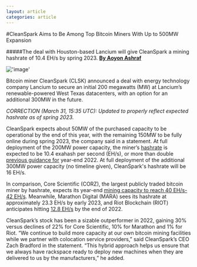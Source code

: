 ```yaml
---
layout: article
categories: article
---
```


#CleanSpark Aims to Be Among Top Bitcoin Miners With Up to 500MW Expansion

#####The deal with Houston-based Lancium will give CleanSpark a mining hashrate of 10.4 EH/s by spring 2023.
[**By Aoyon Ashraf**](https://www.coindesk.com/author/aoyon-ashraf/)

!['image'](../../../../assets/images/posts/img1.jpeg)

Bitcoin miner CleanSpark (CLSK) announced a deal with energy technology company Lancium to secure an initial 200 megawatts (MW) at Lancium’s renewable-powered West Texas datacenters, with an option for an additional 300MW in the future.

*CORRECTION (March 31, 15:35 UTC): Updated to properly reflect expected hashrate as of spring 2023.*

CleanSpark expects about 50MW of the purchased capacity to be operational by the end of this year, with the remaining 150MW to be fully online during spring 2023, the company said in a statement. At full deployment of the 200MW power capacity, the miner’s [hashrate](https://www.coindesk.com/tech/2021/02/05/what-does-hashrate-mean-and-why-does-it-matter/) is expected to be 10.4 exahash per second (EH/s), or more than double [previous guidance for](https://www.cleanspark.com/uploads/investor-relations/presentation/Q1_Investor_Presentation_Mar_2022.pdf) year-end 2022. At full deployment of the additional 300MW power capacity (no timeline given), CleanSpark's hashrate will be 16 EH/s.

In comparison, Core Scientific (CORZ), the largest publicly traded bitcoin miner by hashrate, expects its year-end [mining capacity to reach 40 EH/s-42 EH/s](https://www.coindesk.com/business/2022/03/29/bitcoin-miner-core-scientifics-full-year-sales-rise-to-545m-beating-estimates/). Meanwhile, Marathon Digital (MARA) sees its hashrate at approximately 23.3 EH/s by early 2023, and Riot Blockchain (RIOT) anticipates hitting [12.8 EH/s](https://www.coindesk.com/business/2022/03/16/riot-blockchain-sees-2022-as-year-of-consolidation-in-bitcoin-mining-sector/) by the end of 2022.

CleanSpark’s stock has been a sizable outperformer in 2022, gaining 30% versus declines of 22% for Core Scientific, 10% for Marathon and 1% for Riot.
“We continue to build more capacity at our own bitcoin mining facilities while we partner with colocation service providers,” said CleanSpark’s CEO Zach Bradford in the statement. “This hybrid approach helps us ensure that we always have rackspace ready to deploy new machines when they are delivered to us by the manufacturers,” he added.